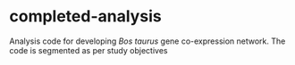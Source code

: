 # completed-analysis
Analysis code for developing *Bos taurus* gene co-expression network.
The code is segmented as per study objectives
